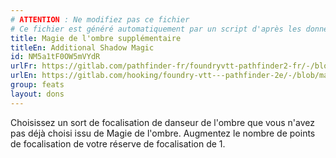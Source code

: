```yaml
---
# ATTENTION : Ne modifiez pas ce fichier
# Ce fichier est généré automatiquement par un script d'après les données du module Foundry VTT officiel et de sa traduction
title: Magie de l'ombre supplémentaire
titleEn: Additional Shadow Magic
id: NM5a1tF0OW5mVYdR
urlFr: https://gitlab.com/pathfinder-fr/foundryvtt-pathfinder2-fr/-/blob/master/data/feats/NM5a1tF0OW5mVYdR.htm
urlEn: https://gitlab.com/hooking/foundry-vtt---pathfinder-2e/-/blob/master/packs/data/feats.db/additional-shadow-magic.json
group: feats
layout: dons
---
```

Choisissez un sort de focalisation de danseur de l'ombre que vous n'avez pas déjà choisi issu de Magie de l'ombre. Augmentez le nombre de points de focalisation de votre réserve de focalisation de 1.



